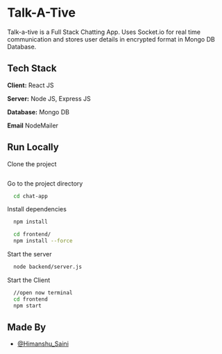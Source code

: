 # Talk-A-Tive

Talk-a-tive is a Full Stack Chatting App.
Uses Socket.io for real time communication and stores user details in encrypted format in Mongo DB Database.

## Tech Stack

**Client:** React JS

**Server:** Node JS, Express JS

**Database:** Mongo DB

**Email** NodeMailer

## Run Locally

Clone the project

```bash

```

Go to the project directory

```bash
  cd chat-app
```

Install dependencies

```bash
  npm install
```

```bash
  cd frontend/
  npm install --force
```

Start the server

```bash
  node backend/server.js
```

Start the Client

```bash
  //open now terminal
  cd frontend
  npm start
```

## Made By

- [@Himanshu_Saini](https://github.com/HimanshuSaini321)
